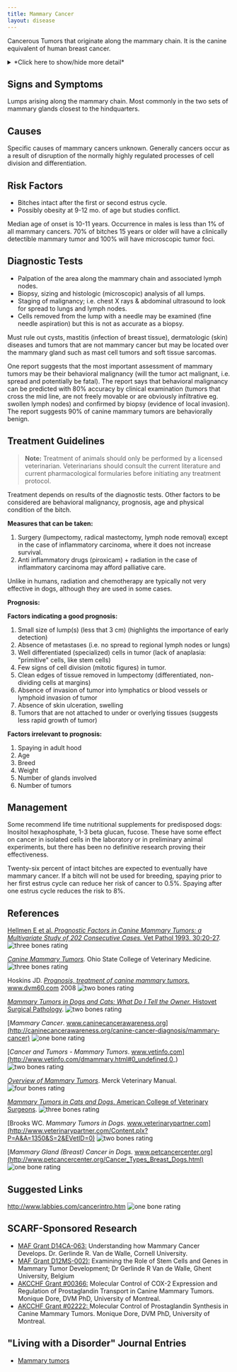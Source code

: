 ```yaml
---
title: Mammary Cancer
layout: disease
---
```


Cancerous Tumors that originate along the mammary chain. It is the
canine equivalent of human breast cancer.

<details>
<summary>*Click here to show/hide more detail*</summary>

In 50% of cases mammary lumps are benign (not cancer). The remaining 50%
are malignant tumors that are classified based on the embryonic origin
of the cancerous cells they contain, determined by microscopic analysis
of the tumor biopsy.

**Benign tumors**

- Adenoma (glandular)
- Benign mixed tumor
- Duct papilloma
- Lipoma

**Malignant tumors**

- Carcinomas (including: Non infiltrating, Simple and Complex,
  Tubulopapillary, Anaplastic (dedifferentiated), Spindle cell,
  Squamous cell, Mucinous, and Lipid-rich)
- Sarcoma
- Carcinosarcoma
- Adenocarcinoma
- Malignant mixed tumor

Tumors can be mixed, having cells from different origins, and different
tumors in the same animal can be different types.

</details>

## Signs and Symptoms

Lumps arising along the mammary chain. Most commonly in the two sets of
mammary glands closest to the hindquarters.

## Causes

Specific causes of mammary cancers unknown. Generally cancers occur as a
result of disruption of the normally highly regulated processes of cell
division and differentiation.

## Risk Factors

- Bitches intact after the first or second estrus cycle.
- Possibly obesity at 9-12 mo. of age but studies conflict.

Median age of onset is 10-11 years. Occurrence in males is less than 1%
of all mammary cancers. 70% of bitches 15 years or older will have a
clinically detectible mammary tumor and 100% will have microscopic tumor
foci.

## Diagnostic Tests

- Palpation of the area along the mammary chain and associated lymph
  nodes.
- Biopsy, sizing and histologic (microscopic) analysis of all lumps.
- Staging of malignancy; i.e. chest X rays & abdominal ultrasound to
  look for spread to lungs and lymph nodes.
- Cells removed from the lump with a needle may be examined (fine
  needle aspiration) but this is not as accurate as a biopsy.

Must rule out cysts, mastitis (infection of breast tissue), dermatologic
(skin) diseases and tumors that are not mammary cancer but may be
located over the mammary gland such as mast cell tumors and soft tissue
sarcomas.

One report suggests that the most important assessment of mammary tumors
may be their behavioral malignancy (will the tumor act malignant, i.e.
spread and potentially be fatal). The report says that behavioral
malignancy can be predicted with 80% accuracy by clinical examination
(tumors that cross the mid line, are not freely movable or are obviously
infiltrative eg. swollen lymph nodes) and confirmed by biopsy (evidence
of local invasion). The report suggests 90% of canine mammary tumors are
behaviorally benign.

## Treatment Guidelines

> **Note:** Treatment of animals should only be performed by a licensed
> veterinarian. Veterinarians should consult the current literature and
> current pharmacological formularies before initiating any treatment
> protocol.

Treatment depends on results of the diagnostic tests. Other factors to
be considered are behavioral malignancy, prognosis, age and physical
condition of the bitch.

**Measures that can be taken:**

1. Surgery (lumpectomy, radical mastectomy, lymph node removal) except
   in the case of inflammatory carcinoma, where it does not increase
   survival.
2. Anti inflammatory drugs (piroxicam) + radiation in the case of
   inflammatory carcinoma may afford palliative care.

Unlike in humans, radiation and chemotherapy are typically not very
effective in dogs, although they are used in some cases.

**Prognosis:**

**Factors indicating a good prognosis:**

1. Small size of lump(s) (less that 3 cm) (highlights the importance of
   early detection)
2. Absence of metastases (i.e. no spread to regional lymph nodes or
   lungs)
3. Well differentiated (specialized) cells in tumor (lack of anaplasia:
   "primitive" cells, like stem cells)
4. Few signs of cell division (mitotic figures) in tumor.
5. Clean edges of tissue removed in lumpectomy (differentiated,
   non-dividing cells at margins)
6. Absence of invasion of tumor into lymphatics or blood vessels or
   lymphoid invasion of tumor
7. Absence of skin ulceration, swelling
8. Tumors that are not attached to under or overlying tissues (suggests
   less rapid growth of tumor)

**Factors irrelevant to prognosis:**

1. Spaying in adult hood
2. Age
3. Breed
4. Weight
5. Number of glands involved
6. Number of tumors

## Management

Some recommend life time nutritional supplements for predisposed dogs:
Inositol hexaphosphate, 1-3 beta glucan, fucose. These have some effect
on cancer in isolated cells in the laboratory or in preliminary animal
experiments, but there has been no definitive research proving their
effectiveness.

Twenty-six percent of intact bitches are expected to eventually have
mammary cancer. If a bitch will not be used for breeding, spaying prior
to her first estrus cycle can reduce her risk of cancer to 0.5%. Spaying
after one estrus cycle reduces the risk to 8%.

## References

[Hellmen E et al. _Prognostic Factors in Canine Mammary Tumors: a
Multivariate Study of 202 Consecutive Cases._ Vet Pathol 1993.
30:20-27](http://vet.sagepub.com/content/30/1/20.short).
![three bones
rating](/img/3-bones.gif)

_[Canine Mammary Tumors](https://vet.osu.edu/vmc/companion/our-services/oncology-and-hematology/common-tumor-types/canine-mammary-tumors)._ Ohio State College of Veterinary
Medicine.
![three bones
rating](/img/3-bones.gif)

Hoskins JD. _[Prognosis, treatment of canine mammary tumors.](https://www.dvm360.com/view/prognosis-treatment-canine-mammary-tumors)_
www.dvm60.com
2008
![two bones
rating](/img/2-bones.gif)

[_Mammary Tumors in Dogs and Cats: What Do I Tell the Owner._ Histovet
Surgical
Pathology](http://www.histovet.com/pdf/HIS_MammaryTumor.pdf).
![two bones
rating](/img/2-bones.gif)

[_Mammary Cancer_.
www.caninecancerawareness.org](http://caninecancerawareness.org/canine-cancer-diagnosis/mammary-cancer)
![one bone
rating](/img/1-bone.gif)

[_Cancer and Tumors - Mammary Tumors_.
www.vetinfo.com](http://www.vetinfo.com/dmammary.html#0_undefined,0_)
![two bones
rating](/img/2-bones.gif)

_[Overview of Mammary
Tumors](http://www.merckvetmanual.com/mvm/reproductive_system/mammary_tumors/overview_of_mammary_tumors.html)_.
Merck Veterinary Manual. ![four bones
rating](/img/4-bones.gif)

[_Mammary Tumors in Cats and Dogs_. American College of Veterinary
Surgeons](https://www.acvs.org/small-animal/mammary-tumors).
![three bones
rating](/img/3-bones.gif)

[Brooks WC. _Mammary Tumors in Dogs._
www.veterinarypartner.com](http://www.veterinarypartner.com/Content.plx?P=A&A=1350&S=2&EVetID=0)
![two bones
rating](/img/2-bones.gif)

[_Mammary Gland (Breast) Cancer in Dogs._
www.petcancercenter.org](http://www.petcancercenter.org/Cancer_Types_Breast_Dogs.html)
![one bone
rating](/img/1-bone.gif)

## Suggested Links

<http://www.labbies.com/cancerintro.htm> ![one bone
rating](/img/1-bone.gif)

## SCARF-Sponsored Research

- [MAF Grant D14CA-063:](/research/current-studies/morris-grant-d14ca-063) Understanding how Mammary Cancer Develops. Dr. Gerlinde R. Van de Walle, Cornell University.
- [MAF Grant D12MS-002):](/research/current-studies/morris-d12ms-002) Examining the Role of Stem Cells and Genes in Mammary Tumor Development; Dr Gerlinde R Van de Walle, Ghent University, Belgium
- [AKCCHF Grant #00366:](/research/current-studies/akcchf-grant-0366) Molecular Control of COX-2 Expression and Regulation of Prostaglandin Transport in Canine Mammary Tumors. Monique Dore, DVM PhD, University of Montreal.
- [AKCCHF Grant #02222: ](/research/current-studies/akcchf-grant-02222)Molecular Control of Prostaglandin Synthesis in Canine Mammary Tumors. Monique Dore, DVM PhD, University of Montreal.

## "Living with a Disorder" Journal Entries

- [Mammary tumors](/diseases/mammary-cancer-1-mammary-tumors)
